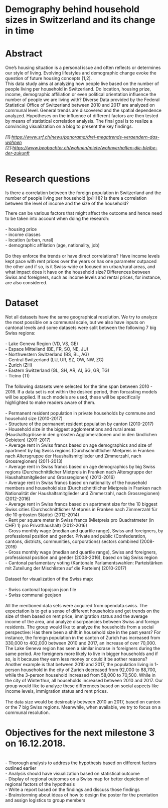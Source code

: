 # Demography behind household sizes in Switzerland and its change in time

# Abstract
One’s housing situation is a personal issue and often reflects or determines our style of living. Evolving lifestyles and demographic change evoke the question of future housing concepts [1,2].
<br />
This data study aims at analyzing how people live based on the number of people living per household in Switzerland. Do location, housing prize, income, demographic affiliation or even political orientation influence the number of people we are living with? Diverse Data provided by the Federal Statistical Office of Switzerland between 2010 and 2017 are analyzed on communal level. General trends are discovered and the spatial dependence analyzed. Hypotheses on the influence of different factors are then tested by means of statistical correlation analysis. The final goal is to realize a convincing visualization on a blog to present the key findings.
<br />
<br />
*[1]:https://www.srf.ch/news/panorama/drei-megatrends-veraendern-das-wohnen*
<br />
*[2]:https://www.beobachter.ch/wohnen/miete/wohnverhalten-die-bleibe-der-zukunft*
<br />
<br />

# Research questions
Is there a correlation between the foreign population in Switzerland and the number of people living per household (p/HH)?
Is there a correlation between the level of income and the size of the household?

There can be various factors that might affect the outcome and hence need to be taken into account when doing the research:
<br />
<br />
    - housing price
    <br />
    - income classes
    <br />
    - location (urban, rural)
    <br />
    - demographic affilation (age, nationality, job)
    <br />
    <br />
Do they enforce the trends or have direct correlations? Have income levels kept pace with rent prices over the years or has one parameter outpaced the other and if so, is it Swiss-wide or focused on urban/rural areas, and what impact does it have on the household size? Differences between Swiss and foreigners, such as income levels and rental prices, for instance, are also considered. 

# Dataset
Not all datasets have the same geographical resolution. We try to analyze the most possible on a communal scale, but we also have inputs on cantonal levels and some datasets were split between the following 7 big Swiss regions:
<br />
<br />
    - Lake Geneva Region (VD, VS, GE)
    <br />
    - Espace Mittelland (BE, FR, SO, NE, JU)
    <br />
    - Northwestern Switzerland (BS, BL, AG)
    <br />
    - Central Switzerland (LU, UR, SZ, OW, NW, ZG)
    <br />
    - Zurich (ZH)
    <br />
    - Eastern Switzerland (GL, SH, AR, AI, SG, GR, TG)
    <br />
    - Ticino (TI)
<br />
<br />
The following datasets were selected for the time span between 2010 - 2016. If a data set is not within the desired period, then forcasting models will be applied. If such models are used, these will be specifically highlighted to make readers aware of them.
<br />
<br />
    - Permanent resident population in private households by commune and household size (2010-2017)
    <br />
    - Structure of the permanent resident population by canton (2010-2017)
    <br />
    - Household size in the biggest agglomerations and rural areas (Haushaltsgrösse in den grössten Agglomerationen und in den ländlichen Gebieten) (2011-2017)
    <br />
    - Average rent in Swiss francs based on age demographics and size of apartment by big Swiss regions (Durchschnittlicher Mietpreis in Franken nach Altersgruppe der Haushaltsmitglieder und Zimmerzahl, nach Grossregionen) (2011-2013)
    <br />
    - Average rent in Swiss francs based on age demographics by big Swiss regions (Durchschnittlicher Mietpreis in Franken nach Altersgruppe der Haushaltsmitglieder und Grossregionen) (2013-2016)
    <br />
    - Average rent in Swiss francs based on nationality of the household members and household size (Durchschnittlicher Mietpreis in Franken nach Nationalität der Haushaltsmitglieder und Zimmerzahl, nach Grossregionen) (2012-2016)
    <br />
    - Average rent in Swiss francs based on apartment size for the 10 biggest Swiss cities (Durchschnittlicher Mietpreis in Franken nach Zimmerzahl für die 10 grössten Städte) (2012-2014)
    <br />
    - Rent per square meter in Swiss francs (Mietpreis pro Quadratmeter (in CHF) 1) pro Privathaushalt) (2012-2016)
    <br />
    - Gross monthly wage (median and quartile range), Swiss and foreigners, by professional position and gender. Private and public (Confederation, cantons, districts, communities, corporations) sectors combined (2008-2016)
    <br />
    - Gross monthly wage (median and quartile range), Swiss and foreigners, professional position and gender (2008-2016), based on big Swiss region
    <br />
    - Cantonal parlamentary voting (Kantonale Parlamentswahlen: Parteistärken mit Zuteilung der Mischlisten auf die Parteien) (2010-2017)
    <br />
    <br />
Dataset for visualization of the Swiss map:
    <br />
    <br />
    - Swiss cantonal topojson json file
    <br />
    - Swiss communal geojson
<br />
<br />
All the mentioned data sets were acquired from opendata.swiss. The expectation is to get a sense of different households and get trends on the size of them based on rent price, immigration status and the average income of the area, and analyze discrpeancies between Swiss and foreign residents. The group would like to analyze the households from a social perspective: Has there been a shift in household size in the past years? For instance, the foreign population in the canton of Zurich has increased from 330,000 to 402,000 between 2010 and 2017, an increase of over 70,000. The Lake Geneva region has seen a similar incrase in foreigners during the same period. Are foreigners more likely to live in bigger households and if so, is it because they earn less money or could it be aother reasons? Another example is that between 2010 and 2017, the population living in 1-person household in the city of Zurich decreased from 92,000 to 88,700, while the 3-person household increased from 58,000 to 70,500. While in the city of Winterthur, all households increased between 2010 and 2017. Our group would like to analyze these differences based on social aspects like income levels, immigration status and rent prices.
<br />
<br />
The data size would be desireably between 2010 an 2017, based on canton or the 7 big Swiss regions. Meanwhile, when available, we try to focus on a communal resolution. 
<br />
# Objectives for the next milestone 3 on 16.12.2018.
<br /> - Thorough analysis to address the hypothesis based on different factors outlined earlier
<br /> - Analysis should have visualization based on statistical outcome 
<br /> - Display of regional outcomes on a Swiss map for better depiction of regional factors of the hypothesis
<br /> - Write a report based on the findings and discuss those findings
<br /> - Brainstorming about ideas of how to design the poster for the prentation and assign logistics to group members 
